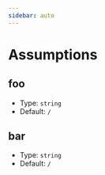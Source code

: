 ```yaml
---
sidebar: auto
---
```


# Assumptions

## foo

- Type: `string`
- Default: `/`

## bar

- Type: `string`
- Default: `/`

